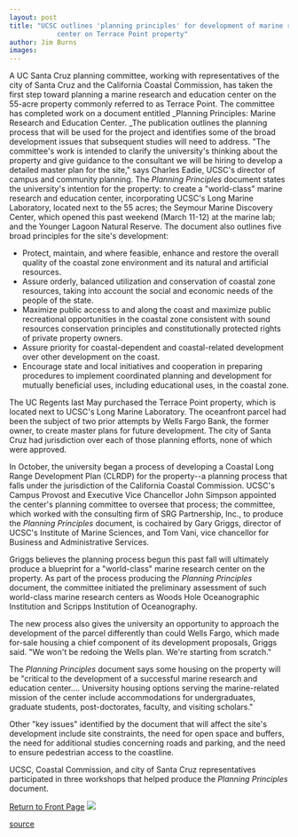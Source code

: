 ```yaml
---
layout: post
title: "UCSC outlines 'planning principles' for development of marine research and education
			center on Terrace Point property"
author: Jim Burns
images:
---
```


A UC Santa Cruz planning committee, working with representatives of the city of Santa Cruz and the California Coastal Commission, has taken the first step toward planning a marine research and education center on the 55-acre property commonly referred to as Terrace Point. The committee has completed work on a document entitled _Planning Principles: Marine Research and Education Center. _The publication outlines the planning process that will be used for the project and identifies some of the broad development issues that subsequent studies will need to address. "The committee's work is intended to clarify the university's thinking about the property and give guidance to the consultant we will be hiring to develop a detailed master plan for the site," says Charles Eadie, UCSC's director of campus and community planning. The _Planning Principles_ document states the university's intention for the property: to create a "world-class" marine research and education center, incorporating UCSC's Long Marine Laboratory, located next to the 55 acres; the Seymour Marine Discovery Center, which opened this past weekend (March 11-12) at the marine lab; and the Younger Lagoon Natural Reserve. The document also outlines five broad principles for the site's development:

* Protect, maintain, and where feasible, enhance and restore the overall quality of the coastal zone environment and its natural and artificial resources.
* Assure orderly, balanced utilization and conservation of coastal zone resources, taking into account the social and economic needs of the people of the state.
* Maximize public access to and along the coast and maximize public recreational opportunities in the coastal zone consistent with sound resources conservation principles and constitutionally protected rights of private property owners.
* Assure priority for coastal-dependent and coastal-related development over other development on the coast.
* Encourage state and local initiatives and cooperation in preparing procedures to implement coordinated planning and development for mutually beneficial uses, including educational uses, in the coastal zone.

The UC Regents last May purchased the Terrace Point property, which is located next to UCSC's Long Marine Laboratory. The oceanfront parcel had been the subject of two prior attempts by Wells Fargo Bank, the former owner, to create master plans for future development. The city of Santa Cruz had jurisdiction over each of those planning efforts, none of which were approved.  
  
In October, the university began a process of developing a Coastal Long Range Development Plan (CLRDP) for the property--a planning process that falls under the jurisdiction of the California Coastal Commission. UCSC's Campus Provost and Executive Vice Chancellor John Simpson appointed the center's planning committee to oversee that process; the committee, which worked with the consulting firm of SRG Partnership, Inc., to produce the _Planning Principles_ document, is cochaired by Gary Griggs, director of UCSC's Institute of Marine Sciences, and Tom Vani, vice chancellor for Business and Administrative Services.  
  
Griggs believes the planning process begun this past fall will ultimately produce a blueprint for a "world-class" marine research center on the property. As part of the process producing the _Planning Principles_ document, the committee initiated the preliminary assessment of such world-class marine research centers as Woods Hole Oceanographic Institution and Scripps Institution of Oceanography.  
  
The new process also gives the university an opportunity to approach the development of the parcel differently than could Wells Fargo, which made for-sale housing a chief component of its development proposals, Griggs said. "We won't be redoing the Wells plan. We're starting from scratch."  
  
The _Planning Principles_ document says some housing on the property will be "critical to the development of a successful marine research and education center.... University housing options serving the marine-related mission of the center include accommodations for undergraduates, graduate students, post-doctorates, faculty, and visiting scholars."  
  
Other "key issues" identified by the document that will affect the site's development include site constraints, the need for open space and buffers, the need for additional studies concerning roads and parking, and the need to ensure pedestrian access to the coastline.  
  
UCSC, Coastal Commission, and city of Santa Cruz representatives participated in three workshops that helped produce the _Planning Principles_ document.

[Return to Front Page][1] ![ ][2]

[1]: ../../index.html
[2]: ../../images/trans.gif

[source](http://www1.ucsc.edu/currents/99-00/03-13/terra.html "Permalink to terra")
